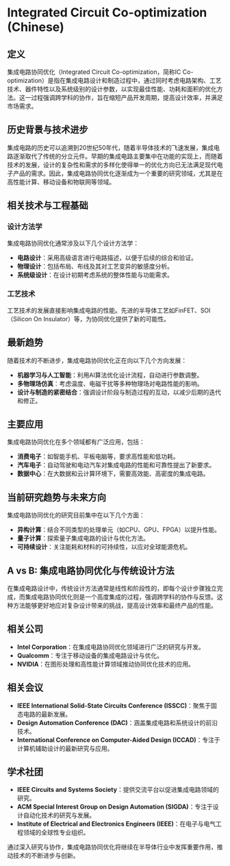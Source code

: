# Integrated Circuit Co-optimization (Chinese)

## 定义

集成电路协同优化（Integrated Circuit Co-optimization，简称IC Co-optimization）是指在集成电路设计和制造过程中，通过同时考虑电路架构、工艺技术、器件特性以及系统级别的设计参数，以实现最佳性能、功耗和面积的优化方法。这一过程强调跨学科的协作，旨在缩短产品开发周期，提高设计效率，并满足市场需求。

## 历史背景与技术进步

集成电路的历史可以追溯到20世纪50年代，随着半导体技术的飞速发展，集成电路逐渐取代了传统的分立元件。早期的集成电路主要集中在功能的实现上，而随着技术的发展，设计的复杂性和需求的多样化使得单一的优化方向已无法满足现代电子产品的需求。因此，集成电路协同优化逐渐成为一个重要的研究领域，尤其是在高性能计算、移动设备和物联网等领域。

## 相关技术与工程基础

### 设计方法学

集成电路协同优化通常涉及以下几个设计方法学：

- **电路设计**：采用高级语言进行电路描述，以便于后续的综合和验证。
- **物理设计**：包括布局、布线及其对工艺变异的敏感度分析。
- **系统级设计**：在设计初期考虑系统的整体性能与功能需求。

### 工艺技术

工艺技术的发展直接影响集成电路的性能。先进的半导体工艺如FinFET、SOI（Silicon On Insulator）等，为协同优化提供了新的可能性。

## 最新趋势

随着技术的不断进步，集成电路协同优化正在向以下几个方向发展：

- **机器学习与人工智能**：利用AI算法优化设计流程，自动进行参数调整。
- **多物理场仿真**：考虑温度、电磁干扰等多种物理场对电路性能的影响。
- **设计与制造的紧密结合**：强调设计阶段与制造过程的互动，以减少后期的迭代和修正。

## 主要应用

集成电路协同优化在多个领域都有广泛应用，包括：

- **消费电子**：如智能手机、平板电脑等，要求高性能和低功耗。
- **汽车电子**：自动驾驶和电动汽车对集成电路的性能和可靠性提出了新要求。
- **数据中心**：在大数据和云计算环境下，需要高效能、高密度的集成电路。

## 当前研究趋势与未来方向

集成电路协同优化的研究目前集中在以下几个方面：

- **异构计算**：结合不同类型的处理单元（如CPU、GPU、FPGA）以提升性能。
- **量子计算**：探索量子集成电路的设计与优化方法。
- **可持续设计**：关注能耗和材料的可持续性，以应对全球能源危机。

## A vs B: 集成电路协同优化与传统设计方法

在集成电路设计中，传统设计方法通常是线性和阶段性的，即每个设计步骤独立完成，而集成电路协同优化则是一个高度集成的过程，强调跨学科的协作与反馈。这种方法能够更好地应对复杂设计带来的挑战，提高设计效率和最终产品的性能。

## 相关公司

- **Intel Corporation**：在集成电路协同优化领域进行广泛的研究与开发。
- **Qualcomm**：专注于移动设备的集成电路设计与优化。
- **NVIDIA**：在图形处理和高性能计算领域推动协同优化技术的应用。

## 相关会议

- **IEEE International Solid-State Circuits Conference (ISSCC)**：聚焦于固态电路的最新发展。
- **Design Automation Conference (DAC)**：涵盖集成电路和系统设计的前沿技术。
- **International Conference on Computer-Aided Design (ICCAD)**：专注于计算机辅助设计的最新研究与应用。

## 学术社团

- **IEEE Circuits and Systems Society**：提供交流平台以促进集成电路领域的研究。
- **ACM Special Interest Group on Design Automation (SIGDA)**：专注于设计自动化技术的研究与发展。
- **Institute of Electrical and Electronics Engineers (IEEE)**：在电子与电气工程领域的全球性专业组织。 

通过深入研究与协作，集成电路协同优化将继续在半导体行业中发挥重要作用，推动技术的不断进步与创新。